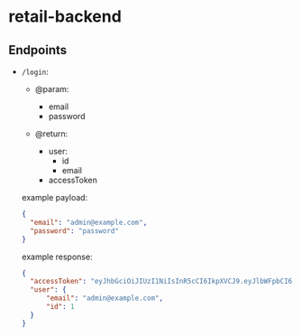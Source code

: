 # retail-backend

## Endpoints

- `/login`:
  - @param:
    - email
    - password

  - @return:
    - user:
      - id
      - email
    - accessToken

  example payload:
  
  ```json
  {
    "email": "admin@example.com",
    "password": "password"
  }
  ```

  example response:

  ```json
  {
    "accessToken": "eyJhbGciOiJIUzI1NiIsInR5cCI6IkpXVCJ9.eyJlbWFpbCI6ImFkbWluQGV4YW1wbGUuY29tIiwicGFzc3dvcmQiOiIkMmEkMTAkNlZqVS54OUlTU2tBRGZ0a05ra0QvdThFVmlKc2dnYkVRcDY2SnRMTE1jYTQ0TS5kUklYYVMiLCJpYXQiOjE2MzUxMDk3OTB9.bJ31Wwg4MRpTnZTvkKfRAurz2CfONT9TZNEksnEDphg",
    "user": {
        "email": "admin@example.com",
        "id": 1
    }
  }
  ```
